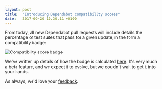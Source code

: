 ```yaml
---
layout: post
title:  "Introducing Dependabot compatibility scores"
date:   2017-06-20 10:30:11 +0100
---
```


From today, all new Dependabot pull requests will include details the percentage
of test suites that pass for a given update, in the form a compatibility badge:

<p class="image-medium">
  <img src="https://api.dependabot.com/badges/ci_status?dependency-name=pg&amp;package-manager=bundler&amp;previous-version=0.20.0&amp;new-version=0.21.0" alt="Compatibility score badge">
</p>

We've written up details of how the badge is calculated [here][compatibility_score_webpage].
It's very much a beta feature, and we expect it to evolve, but we couldn't wait
to get it into your hands.

As always, we'd love your [feedback][feedback].

[vision_blog_post]: https://dependabot.com/blog/a-bigger-vision-for-dependency-management
[compatibility_score_webpage]: https://dependabot.com/compatibility-score.html
[feedback]: https://github.com/dependabot/feedback/issues
